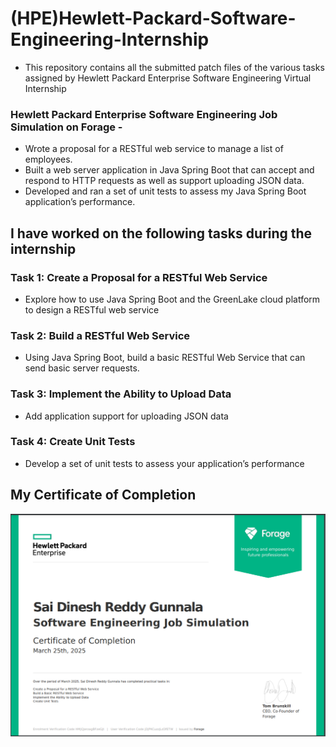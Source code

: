 # (HPE)Hewlett-Packard-Software-Engineering-Internship
- This repository contains all the submitted patch files of the various tasks assigned by Hewlett Packard Enterprise Software Engineering Virtual Internship

### Hewlett Packard Enterprise Software Engineering Job Simulation on Forage -

 * Wrote a proposal for a RESTful web service to manage a list of employees.
 * Built a web server application in Java Spring Boot that can accept and
   respond to HTTP requests as well as support uploading JSON data.
 * Developed and ran a set of unit tests to assess my Java Spring Boot
   application’s performance.

## I have worked on the following tasks during the internship
### Task 1: Create a Proposal for a RESTful Web Service
- Explore how to use Java Spring Boot and the GreenLake cloud platform to design a RESTful web service

### Task 2: Build a RESTful Web Service
- Using Java Spring Boot, build a basic RESTful Web Service that can send basic server requests.

### Task 3: Implement the Ability to Upload Data
- Add application support for uploading JSON data

### Task 4: Create Unit Tests
- Develop a set of unit tests to assess your application’s performance


## My Certificate of Completion

<a href="https://forage-uploads-prod.s3.amazonaws.com/completion-certificates/fgHAi6dLhpRsGKyyN/da2T3WZCbMAJD7bNB_fgHAi6dLhpRsGKyyN_jDjPKCuzzjLd3fETW_1742945812204_completion_certificate.pdf"><p align= "center"><img src="assets/HPE-Software-Engineering-completion-certificate.PNG"></p></a>
